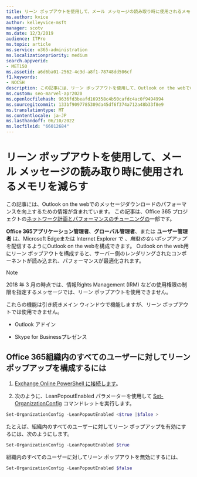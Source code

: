 ```yaml
---
title: リーン ポップアウトを使用して、メール メッセージの読み取り時に使用されるメモリを減らす
ms.author: kvice
author: kelleyvice-msft
manager: scotv
ms.date: 12/3/2019
audience: ITPro
ms.topic: article
ms.service: o365-administration
ms.localizationpriority: medium
search.appverid:
- MET150
ms.assetid: a6d6ba01-2562-4c3d-a8f1-78748dd506cf
f1.keywords:
- NOCSH
description: この記事には、リーン ポップアウトを使用して、Outlook on the webでのメッセージダウンロードのパフォーマンスを向上させるための情報が含まれています。
ms.custom: seo-marvel-apr2020
ms.openlocfilehash: 9636fd3beafd169358c4b50cafdc4ac0f9494994
ms.sourcegitcommit: 133bf9097785309da45df6f374a712a48b33f8e9
ms.translationtype: MT
ms.contentlocale: ja-JP
ms.lasthandoff: 06/10/2022
ms.locfileid: "66012684"
---
```

# <a name="use-lean-popouts-to-reduce-memory-used-when-reading-mail-messages"></a>リーン ポップアウトを使用して、メール メッセージの読み取り時に使用されるメモリを減らす

この記事には、Outlook on the webでのメッセージダウンロードのパフォーマンスを向上するための情報が含まれています。 この記事は、Office 365 プロジェクトの[ネットワーク計画とパフォーマンスのチューニングの](./network-planning-and-performance.md)一部です。
  
**Office 365アプリケーション管理者**、**グローバル管理者**、または **ユーザー管理者** は、Microsoft Edgeまたは Internet Explorer で _、無駄のないポップアップ_ を配信するようにOutlook on the webを構成できます。 Outlook on the web用にリーン ポップアウトを構成すると、サーバー側のレンダリングされたコンポーネントが読み込まれ、パフォーマンスが最適化されます。
  
> [!NOTE]
> 2018 年 3 月の時点では、情報Rights Management (IRM) などの使用権限の制限を指定するメッセージでは、リーン ポップアウトを使用できません。
  
これらの機能は引き続きメイン ウィンドウで機能しますが、リーン ポップアウトでは使用できません。
  
- Outlook アドイン
  
- Skype for Businessプレゼンス
  
## <a name="to-configure-lean-popouts-for-all-users-within-your-office-365-organization"></a>Office 365組織内のすべてのユーザーに対してリーン ポップアップを構成するには
  
1. [Exchange Online PowerShell に接続します](/powershell/exchange/connect-to-exchange-online-powershell)。
  
2. 次のように、LeanPopoutEnabled パラメーターを使用して [Set-OrganizationConfig](/powershell/module/exchange/set-organizationconfig) コマンドレットを実行します。

  ```powershell
  Set-OrganizationConfig -LeanPopoutEnabled <$true |$false >
  ```

  たとえば、組織内のすべてのユーザーに対してリーン ポップアップを有効にするには、次のようにします。
  
  ```powershell
  Set-OrganizationConfig -LeanPopoutEnabled $true
  ```

  組織内のすべてのユーザーに対してリーン ポップアウトを無効にするには、

  ```powershell
  Set-OrganizationConfig -LeanPopoutEnabled $false
  ```
